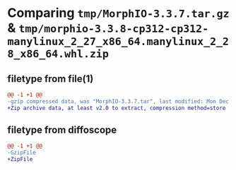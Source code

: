 # Comparing `tmp/MorphIO-3.3.7.tar.gz` & `tmp/morphio-3.3.8-cp312-cp312-manylinux_2_27_x86_64.manylinux_2_28_x86_64.whl.zip`

## filetype from file(1)

```diff
@@ -1 +1 @@
-gzip compressed data, was "MorphIO-3.3.7.tar", last modified: Mon Dec 11 12:13:07 2023, max compression
+Zip archive data, at least v2.0 to extract, compression method=store
```

## filetype from diffoscope

```diff
@@ -1 +1 @@
-GzipFile
+ZipFile
```

